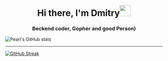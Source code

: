 <h1 align="center">Hi there, I'm Dmitry<img src="https://github.githubassets.com/images/icons/emoji/hurtrealbad.png" height="35"/></h1>
<h3 align="center">Beckend coder, Gopher and good Person)</h3>

![Pearl's GitHub stats](https://github-readme-stats.vercel.app/api?username=pearlrx&show_icons=true&theme=radical)

---

[![GitHub Streak](https://streak-stats.demolab.com/?user=pearlrx&theme=tokyonight)](https://git.io/streak-stats)
